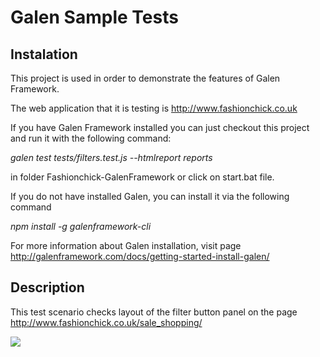 <h1>Galen Sample Tests</h1>

<h2>Instalation</h2>

This project is used in order to demonstrate the features of Galen Framework.

The web application that it is testing is http://www.fashionchick.co.uk

If you have Galen Framework installed you can just checkout this project and run it with the following command:

  <em>galen test tests/filters.test.js --htmlreport reports</em>

in folder Fashionchick-GalenFramework or click on start.bat file.

If you do not have installed Galen, you can install it via the following command

  <em>npm install -g galenframework-cli</em>

For more information about Galen installation, visit page http://galenframework.com/docs/getting-started-install-galen/

<h2>Description</h2>

This test scenario checks layout of the filter button panel on the page http://www.fashionchick.co.uk/sale_shopping/ 

<img src="https://lh3.googleusercontent.com/-lrQHctipif0/VvvLtr58HrI/AAAAAAAADRs/KH1pDuXG4GkD-3xN9yyPHxGTkLOOtCU4g/s1600/filter.jpg"/>


